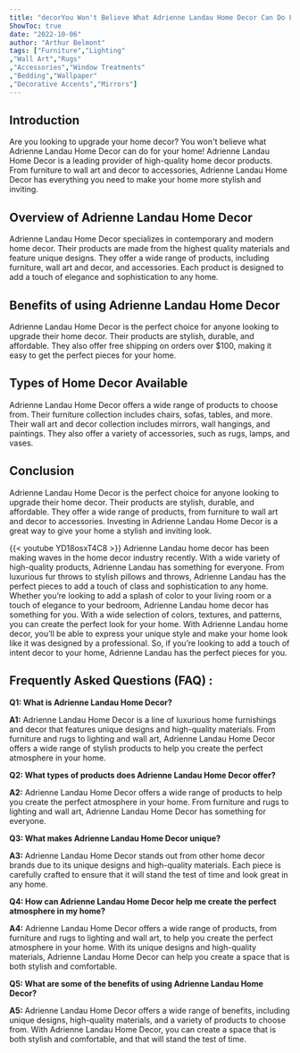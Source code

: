 ```yaml
---
title: "decorYou Won't Believe What Adrienne Landau Home Decor Can Do For Your Home!"
ShowToc: true 
date: "2022-10-06"
author: "Arthur Belmont" 
tags: ["Furniture","Lighting"
,"Wall Art","Rugs"
,"Accessories","Window Treatments"
,"Bedding","Wallpaper"
,"Decorative Accents","Mirrors"]
---
```

## Introduction 
Are you looking to upgrade your home decor? You won't believe what Adrienne Landau Home Decor can do for your home! Adrienne Landau Home Decor is a leading provider of high-quality home decor products. From furniture to wall art and decor to accessories, Adrienne Landau Home Decor has everything you need to make your home more stylish and inviting. 

## Overview of Adrienne Landau Home Decor
Adrienne Landau Home Decor specializes in contemporary and modern home decor. Their products are made from the highest quality materials and feature unique designs. They offer a wide range of products, including furniture, wall art and decor, and accessories. Each product is designed to add a touch of elegance and sophistication to any home. 

## Benefits of using Adrienne Landau Home Decor
Adrienne Landau Home Decor is the perfect choice for anyone looking to upgrade their home decor. Their products are stylish, durable, and affordable. They also offer free shipping on orders over $100, making it easy to get the perfect pieces for your home. 

## Types of Home Decor Available
Adrienne Landau Home Decor offers a wide range of products to choose from. Their furniture collection includes chairs, sofas, tables, and more. Their wall art and decor collection includes mirrors, wall hangings, and paintings. They also offer a variety of accessories, such as rugs, lamps, and vases. 

## Conclusion 
Adrienne Landau Home Decor is the perfect choice for anyone looking to upgrade their home decor. Their products are stylish, durable, and affordable. They offer a wide range of products, from furniture to wall art and decor to accessories. Investing in Adrienne Landau Home Decor is a great way to give your home a stylish and inviting look.

{{< youtube YD18osxT4C8 >}} 
Adrienne Landau home decor has been making waves in the home decor industry recently. With a wide variety of high-quality products, Adrienne Landau has something for everyone. From luxurious fur throws to stylish pillows and throws, Adrienne Landau has the perfect pieces to add a touch of class and sophistication to any home. Whether you’re looking to add a splash of color to your living room or a touch of elegance to your bedroom, Adrienne Landau home decor has something for you. With a wide selection of colors, textures, and patterns, you can create the perfect look for your home. With Adrienne Landau home decor, you’ll be able to express your unique style and make your home look like it was designed by a professional. So, if you’re looking to add a touch of intent decor to your home, Adrienne Landau has the perfect pieces for you.

## Frequently Asked Questions (FAQ) :
**Q1: What is Adrienne Landau Home Decor?**

**A1:** Adrienne Landau Home Decor is a line of luxurious home furnishings and decor that features unique designs and high-quality materials. From furniture and rugs to lighting and wall art, Adrienne Landau Home Decor offers a wide range of stylish products to help you create the perfect atmosphere in your home.

**Q2: What types of products does Adrienne Landau Home Decor offer?**

**A2:** Adrienne Landau Home Decor offers a wide range of products to help you create the perfect atmosphere in your home. From furniture and rugs to lighting and wall art, Adrienne Landau Home Decor has something for everyone.

**Q3: What makes Adrienne Landau Home Decor unique?**

**A3:** Adrienne Landau Home Decor stands out from other home decor brands due to its unique designs and high-quality materials. Each piece is carefully crafted to ensure that it will stand the test of time and look great in any home.

**Q4: How can Adrienne Landau Home Decor help me create the perfect atmosphere in my home?**

**A4:** Adrienne Landau Home Decor offers a wide range of products, from furniture and rugs to lighting and wall art, to help you create the perfect atmosphere in your home. With its unique designs and high-quality materials, Adrienne Landau Home Decor can help you create a space that is both stylish and comfortable.

**Q5: What are some of the benefits of using Adrienne Landau Home Decor?**

**A5:** Adrienne Landau Home Decor offers a wide range of benefits, including unique designs, high-quality materials, and a variety of products to choose from. With Adrienne Landau Home Decor, you can create a space that is both stylish and comfortable, and that will stand the test of time.



